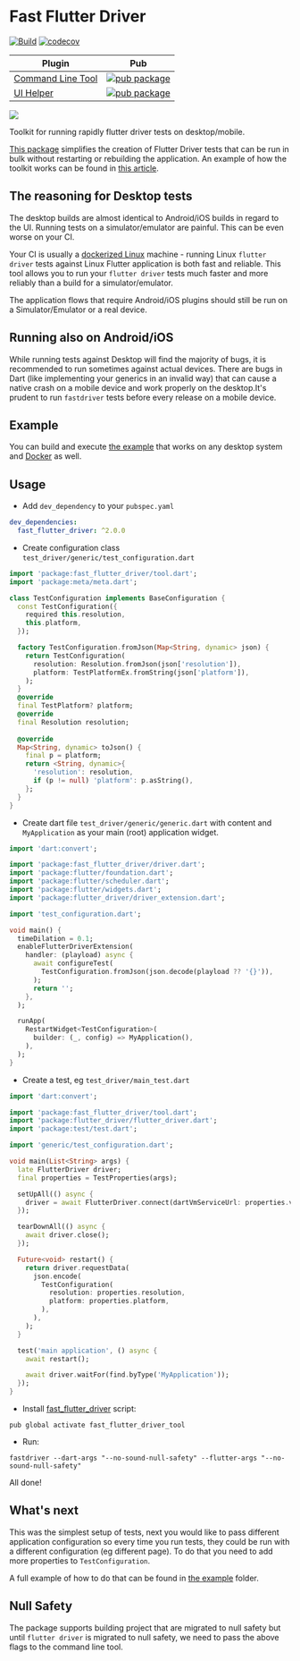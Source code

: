 # Fast Flutter Driver
[![Build](https://github.com/tomaszpolanski/fast_flutter_driver/workflows/Build/badge.svg)](https://github.com/tomaszpolanski/fast_flutter_driver/actions?query=workflow%3A%22Build%22)
[![codecov](https://codecov.io/gh/tomaszpolanski/fast_flutter_driver/branch/master/graph/badge.svg)](https://codecov.io/gh/tomaszpolanski/fast_flutter_driver)



| Plugin | Pub |
|--------|-----|
| [Command Line Tool][command_line_tool] | [![pub package](https://img.shields.io/pub/v/fast_flutter_driver_tool.svg)][command_line_tool_package] |
| [UI Helper][ui_driver]| [![pub package](https://img.shields.io/pub/v/fast_flutter_driver.svg)][ui_driver_package] |


![][example_gif]

Toolkit for running rapidly flutter driver tests on desktop/mobile.

[This package][command_line_tool_package] simplifies the creation of Flutter Driver tests that can be run in bulk without restarting or rebuilding the application.
An example of how the toolkit works can be found in [this article][blazingly_fast_driver].

## The reasoning for Desktop tests
The desktop builds are almost identical to Android/iOS builds in regard to the UI.
Running tests on a simulator/emulator are painful. This can be even worse on your CI.

Your CI is usually a [dockerized Linux][example_docker] machine - running Linux `flutter driver` tests against Linux Flutter application is both fast and reliable.
This tool allows you to run your `flutter driver` tests much faster and more reliably than a build for a simulator/emulator.

The application flows that require Android/iOS plugins should still be run on a Simulator/Emulator or a real device.

## Running also on Android/iOS
While running tests against Desktop will find the majority of bugs, it is recommended to run sometimes against actual devices. There are bugs in Dart (like implementing your generics in an invalid way) that can cause a native crash on a mobile device and work properly on the desktop.It's prudent to run `fastdriver` tests before every release on a mobile device.

## Example
You can build and execute [the example][example] that works on any desktop system and [Docker][example_docker] as well.

## Usage

- Add `dev_dependency` to your `pubspec.yaml`
```yaml
dev_dependencies:
  fast_flutter_driver: ^2.0.0
```

- Create configuration class `test_driver/generic/test_configuration.dart`
```dart
import 'package:fast_flutter_driver/tool.dart';
import 'package:meta/meta.dart';

class TestConfiguration implements BaseConfiguration {
  const TestConfiguration({
    required this.resolution,
    this.platform,
  });

  factory TestConfiguration.fromJson(Map<String, dynamic> json) {
    return TestConfiguration(
      resolution: Resolution.fromJson(json['resolution']),
      platform: TestPlatformEx.fromString(json['platform']),
    );
  }
  @override
  final TestPlatform? platform;
  @override
  final Resolution resolution;
  
  @override
  Map<String, dynamic> toJson() {
    final p = platform;
    return <String, dynamic>{
      'resolution': resolution,
      if (p != null) 'platform': p.asString(),
    };
  }
}

```
- Create dart file `test_driver/generic/generic.dart` with content and `MyApplication` as your main (root) application widget.
```dart
import 'dart:convert';

import 'package:fast_flutter_driver/driver.dart';
import 'package:flutter/foundation.dart';
import 'package:flutter/scheduler.dart';
import 'package:flutter/widgets.dart';
import 'package:flutter_driver/driver_extension.dart';

import 'test_configuration.dart';

void main() {
  timeDilation = 0.1;
  enableFlutterDriverExtension(
    handler: (playload) async {
      await configureTest(
        TestConfiguration.fromJson(json.decode(playload ?? '{}')),
      );
      return '';
    },
  );

  runApp(
    RestartWidget<TestConfiguration>(
      builder: (_, config) => MyApplication(),
    ),
  );
}

```
- Create a test, eg `test_driver/main_test.dart` 
```dart
import 'dart:convert';

import 'package:fast_flutter_driver/tool.dart';
import 'package:flutter_driver/flutter_driver.dart';
import 'package:test/test.dart';

import 'generic/test_configuration.dart';

void main(List<String> args) {
  late FlutterDriver driver;
  final properties = TestProperties(args);

  setUpAll(() async {
    driver = await FlutterDriver.connect(dartVmServiceUrl: properties.vmUrl);
  });

  tearDownAll(() async {
    await driver.close();
  });

  Future<void> restart() {
    return driver.requestData(
      json.encode(
        TestConfiguration(
          resolution: properties.resolution,
          platform: properties.platform,
        ),
      ),
    );
  }

  test('main application', () async {
    await restart();

    await driver.waitFor(find.byType('MyApplication'));
  });
}

```
- Install [fast_flutter_driver][command_line_tool] script:
```shell script
pub global activate fast_flutter_driver_tool
```
- Run:
```shell script
fastdriver --dart-args "--no-sound-null-safety" --flutter-args "--no-sound-null-safety"
```

All done!

## What's next
This was the simplest setup of tests, next you would like to pass different application configuration so every time you run tests, they could be run with a different configuration (eg different page). To do that you need to add more properties to `TestConfiguration`.

A full example of how to do that can be found in [the example][example] folder.

## Null Safety
The package supports building project that are migrated to null safety but until `flutter driver` is migrated to null safety, we need to pass the above flags to the command line tool.


[example]: https://github.com/tomaszpolanski/fast_flutter_driver/tree/master/example#fast-flutter-driver-example
[example_gif]: https://github.com/tomaszpolanski/fast_flutter_driver/raw/master/example/assets/demo.gif
[example_docker]: https://github.com/tomaszpolanski/fast_flutter_driver/tree/master/example#running-on-docker
[command_line_tool]: https://github.com/tomaszpolanski/fast_flutter_driver/tree/master/tool#fast-flutter-driver
[command_line_tool_package]: https://pub.dev/packages/fast_flutter_driver_tool
[ui_driver]: https://github.com/tomaszpolanski/fast_flutter_driver/tree/master/driver#fast-flutter-driver-ui-component
[ui_driver_package]: https://pub.dev/packages/fast_flutter_driver
[blazingly_fast_driver]: https://medium.com/flutter-community/blazingly-fast-flutter-driver-tests-5e375c833aa

